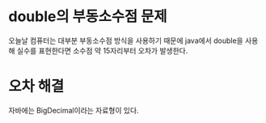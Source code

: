 # double의 부동소수점 문제
오늘날 컴퓨터는 대부분 부동소수점 방식을 사용하기 때문에 java에서 double을 사용해 실수를 표현한다면 소수점 약 15자리부터 오차가 발생한다.

# 오차 해결
자바에는 BigDecimal이라는 자료형이 있다.
